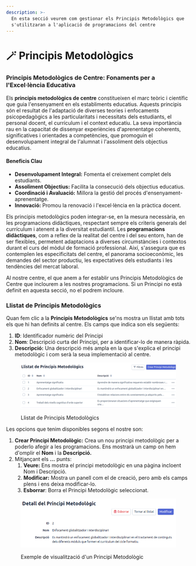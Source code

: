 ```yaml
---
description: >-
  En esta secció veurem com gestionar els Principis Metodològics que
  s'utilitzaran a l'aplicació de programacions del centre
---
```


# 🪄 Principis Metodològics

### Principis Metodològics de Centre: Fonaments per a l'Excel·lència Educativa

Els **principis metodològics de centre** constitueixen el marc teòric i científic que guia l'ensenyament en els establiments educatius. Aquests principis són el resultat de l'adaptació de diverses teories i enfocaments psicopedagògics a les particularitats i necessitats dels estudiants, el personal docent, el currículum i el context educatiu. La seva importància rau en la capacitat de dissenyar experiències d'aprenentatge coherents, significatives i orientades a competències, que promoguin el desenvolupament integral de l'alumnat i l'assoliment dels objectius educatius.

#### Beneficis Clau

* **Desenvolupament Integral:** Fomenta el creixement complet dels estudiants.
* **Assoliment Objectius:** Facilita la consecució dels objectius educatius.
* **Coordinació i Avaluació:** Millora la gestió del procés d'ensenyament-aprenentatge.
* **Innovació:** Promou la renovació i l'excel·lència en la pràctica docent.

Els principis metodològics poden integrar-se, en la mesura necessària, en les programacions didàctiques, respectant sempre els criteris generals del currículum i atenent a la diversitat estudiantil. Les **programacions didàctiques**, com a reflex de la realitat del centre i del seu entorn, han de ser flexibles, permetent adaptacions a diverses circumstàncies i contextos durant el curs del mòdul de formació professional. Així, s'assegura que es contemplen les especificitats del centre, el panorama socioeconòmic, les demandes del sector productiu, les expectatives dels estudiants i les tendències del mercat laboral.

Al nostre centre, el que anem a fer establir uns Principis Metodològics de Centre que inclourem a les nostres programacions. Si un Principi no està definit en aquesta secció, no el podrem incloure.&#x20;

### Llistat de Principis Metodològics

Quan fem clic a la **Principis Metodològics** se'ns mostra un llistat amb tots els que hi han definits al centre. Els camps que indica son els següents:

1. **ID**: Identificador numèric del Principi
2. **Nom**: Descripció curta del Principi, per a identificar-lo de manera ràpida.
3. **Descripció:** Una descripció més ampla en la que s'explica el principi metodològic i com serà la seua implementació al centre.

<figure><img src="../.gitbook/assets/image (4).png" alt=""><figcaption><p>Llistat de Principis Metodològics</p></figcaption></figure>

Les opcions que tenim disponibles segons el nostre son:&#x20;

1. **Crear Principi Metodològic:** Crea un nou principi metodològic per a poderlo afegir a les programacions. Ens mostrarà un camp on hem d'omplir el **Nom** i la **Descripció.**
2. Mitjançant els **...** punts:
   1. **Veure:** Ens mostra el principi metodològic en una pàgina incloent Nom i Descripció.
   2. **Modificar:** Mostra un panell com el de creació, pero amb els camps plens i ens deixa modificar-lo.
   3. **Esborrar**: Borra el Principi Metodològic seleccionat.

<figure><img src="../.gitbook/assets/image (1) (1) (1).png" alt=""><figcaption><p>Exemple de visualització d'un Principi Metodològic</p></figcaption></figure>
